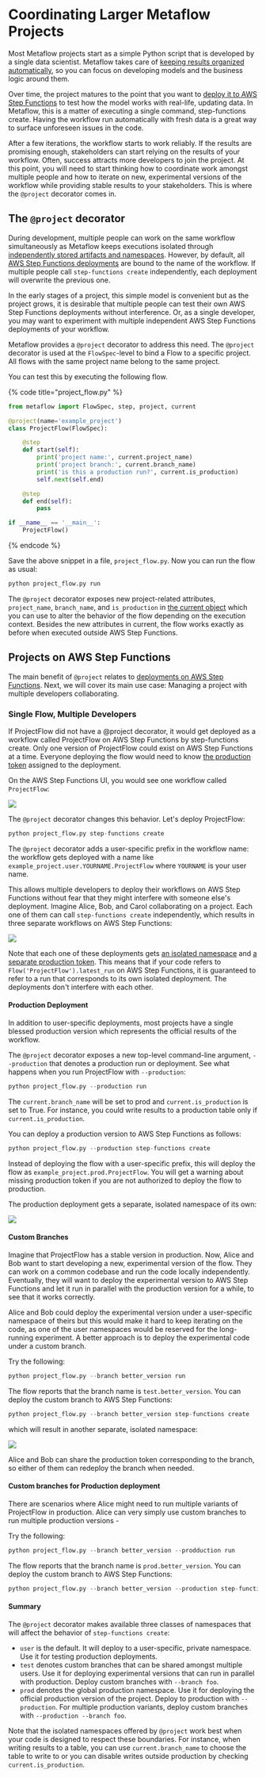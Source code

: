 # Coordinating Larger Metaflow Projects

Most Metaflow projects start as a simple Python script that is developed by a single data scientist. Metaflow takes care of [keeping results organized automatically](https://docs.metaflow.org/metaflow/tagging), so you can focus on developing models and the business logic around them.

Over time, the project matures to the point that you want to [deploy it to AWS Step Functions](https://docs.metaflow.org/going-to-production-with-metaflow/scheduling-metaflow-flows) to test how the model works with real-life, updating data. In Metaflow, this is a matter of executing a single command, step-functions create. Having the workflow run automatically with fresh data is a great way to surface unforeseen issues in the code.

After a few iterations, the workflow starts to work reliably. If the results are promising enough, stakeholders can start relying on the results of your workflow. Often, success attracts more developers to join the project. At this point, you will need to start thinking how to coordinate work amongst multiple people and how to iterate on new, experimental versions of the workflow while providing stable results to your stakeholders. This is where the `@project` decorator comes in.

## The `@project` decorator

During development, multiple people can work on the same workflow simultaneously as Metaflow keeps executions isolated through [independently stored artifacts and namespaces](https://docs.metaflow.org/metaflow/tagging). However, by default, all [AWS Step Functions deployments](https://docs.metaflow.org/going-to-production-with-metaflow/scheduling-metaflow-flows) are bound to the name of the workflow. If multiple people call `step-functions create` independently, each deployment will overwrite the previous one.

In the early stages of a project, this simple model is convenient but as the project grows, it is desirable that multiple people can test their own AWS Step Functions deployments without interference. Or, as a single developer, you may want to experiment with multiple independent AWS Step Functions deployments of your workflow.

Metaflow provides a `@project` decorator to address this need. The `@project` decorator is used at the `FlowSpec`-level to bind a Flow to a specific project. All flows with the same project name belong to the same project.

You can test this by executing the following flow.

{% code title="project\_flow.py" %}
```python
from metaflow import FlowSpec, step, project, current

@project(name='example_project')
class ProjectFlow(FlowSpec):

    @step
    def start(self):
        print('project name:', current.project_name)
        print('project branch:', current.branch_name)
        print('is this a production run?', current.is_production)
        self.next(self.end)

    @step
    def end(self):
        pass

if __name__ == '__main__':
    ProjectFlow()
```
{% endcode %}

Save the above snippet in a file, `project_flow.py`. Now you can run the flow as usual:

```python
python project_flow.py run
```

The `@project` decorator exposes new project-related attributes, `project_name`, `branch_name`, and `is_production` in [the current object](https://docs.metaflow.org/metaflow/tagging#accessing-current-ids-in-a-flow) which you can use to alter the behavior of the flow depending on the execution context. Besides the new attributes in current, the flow works exactly as before when executed outside AWS Step Functions.

## Projects on AWS Step Functions

The main benefit of `@project` relates to [deployments on AWS Step Functions](https://docs.metaflow.org/going-to-production-with-metaflow/scheduling-metaflow-flows). Next, we will cover its main use case: Managing a project with multiple developers collaborating.

### Single Flow, Multiple Developers

If ProjectFlow did not have a @project decorator, it would get deployed as a workflow called ProjectFlow on AWS Step Functions by step-functions create. Only one version of ProjectFlow could exist on AWS Step Functions at a time. Everyone deploying the flow would need to know [the production token](https://docs.metaflow.org/metaflow/tagging#production-namespaces) assigned to the deployment.

On the AWS Step Functions UI, you would see one workflow called `ProjectFlow`:

![](https://lh6.googleusercontent.com/EYiiL19aH222-JgMp4_Quz-TqEmRX1M9bu8wWdW3ColDjFN6rHytxaKv6qh3q-EzDxiz-Ok9r-BEbw1oSJJr7E38NZFqVtucfrEyfMuVdRx6MTwSoLvPtDtwGKvksmpLajomOzp8)

The `@project` decorator changes this behavior. Let's deploy ProjectFlow:

```python
python project_flow.py step-functions create
```

The `@project` decorator adds a user-specific prefix in the workflow name: the workflow gets deployed with a name like `example_project.user.YOURNAME.ProjectFlow` where `YOURNAME` is your user name.

This allows multiple developers to deploy their workflows on AWS Step Functions without fear that they might interfere with someone else's deployment. Imagine Alice, Bob, and Carol collaborating on a project. Each one of them can call `step-functions create` independently, which results in three separate workflows on AWS Step Functions:

![](https://lh5.googleusercontent.com/zAs6l7ZSZEA68ARLaDtwc_V_PHKhvaWHnvvFs2I_QofMnxh8R3-yeGdcPYaXp_UoGpMEfIqJL9kU4ZcT6k_YgqiAvWw8oYGB8hC5TmNXp1-66mmukDIJuLkH6na3zfEDJ2UggTzl)

Note that each one of these deployments gets [an isolated namespace](https://docs.metaflow.org/metaflow/tagging) and [a separate production token](https://docs.metaflow.org/metaflow/tagging#production-tokens). This means that if your code refers to `Flow('ProjectFlow').latest_run` on AWS Step Functions, it is guaranteed to refer to a run that corresponds to its own isolated deployment. The deployments don't interfere with each other.

#### Production Deployment

In addition to user-specific deployments, most projects have a single blessed production version which represents the official results of the workflow.

The `@project` decorator exposes a new top-level command-line argument, `--production` that denotes a production run or deployment. See what happens when you run ProjectFlow with `--production`:

```python
python project_flow.py --production run
```

The `current.branch_name` will be set to prod and `current.is_production` is set to True. For instance, you could write results to a production table only if `current.is_production`.

You can deploy a production version to AWS Step Functions as follows:

```python
python project_flow.py --production step-functions create

```

Instead of deploying the flow with a user-specific prefix, this will deploy the flow as `example_project.prod.ProjectFlow`. You will get a warning about missing production token if you are not authorized to deploy the flow to production.

The production deployment gets a separate, isolated namespace of its own:

![](https://lh6.googleusercontent.com/pTFm6xYWlL2wqJNmEwAOYj34wwt_2TLZlDbWrJIEDo2q7ksBOcMlll9kVW-n27cvTw8RKAxUyt9gYD0PgvEwnUWz0m1_daVeR5HeOjuxbBH7WDf1LiwwSwLjs7CGFM48l6RPIvTJ)

#### Custom Branches

Imagine that ProjectFlow has a stable version in production. Now, Alice and Bob want to start developing a new, experimental version of the flow. They can work on a common codebase and run the code locally independently. Eventually, they will want to deploy the experimental version to AWS Step Functions and let it run in parallel with the production version for a while, to see that it works correctly.

Alice and Bob could deploy the experimental version under a user-specific namespace of theirs but this would make it hard to keep iterating on the code, as one of the user namespaces would be reserved for the long-running experiment. A better approach is to deploy the experimental code under a custom branch.

Try the following:

```python
python project_flow.py --branch better_version run
```

The flow reports that the branch name is `test.better_version`. You can deploy the custom branch to AWS Step Functions:

```python
python project_flow.py --branch better_version step-functions create
```

which will result in another separate, isolated namespace:

![](https://lh6.googleusercontent.com/uv8Zt8Rni77skhjJ90kw6pw6VcnOT2whBTSUstZHzT1-1yqOP61UGx8220Jn068xisYlh31wPjrjVl_IWxmVHsLVyRZ1-MPZ911EqTjs3ff2vXJ_MLt7rEnPIJ_QEX6CLIn4p84o)

Alice and Bob can share the production token corresponding to the branch, so either of them can redeploy the branch when needed.  


#### Custom branches for Production deployment

There are scenarios where Alice might need to run multiple variants of ProjectFlow in production. Alice can very simply use custom branches to run multiple production versions -

Try the following:

```python
python project_flow.py --branch better_version --prodduction run
```

The flow reports that the branch name is `prod.better_version`. You can deploy the custom branch to AWS Step Functions:

```python
python project_flow.py --branch better_version --production step-functions create
```

#### Summary

The `@project` decorator makes available three classes of namespaces that will affect the behavior of `step-functions create`:

* `user` is the default. It will deploy to a user-specific, private namespace. Use it for testing production deployments.
* `test` denotes custom branches that can be shared amongst multiple users. Use it for deploying experimental versions that can run in parallel with production. Deploy custom branches with `--branch foo`.
* `prod` denotes the global production namespace. Use it for deploying the official production version of the project. Deploy to production with `--production`. For multiple production variants, deploy custom branches with `--production --branch foo`.

Note that the isolated namespaces offered by `@project` work best when your code is designed to respect these boundaries. For instance, when writing results to a table, you can use `current.branch_name` to choose the table to write to or you can disable writes outside production by checking `current.is_production`.  


